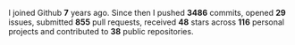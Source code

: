 
I joined Github **7** years ago. Since then I pushed **3486** commits, opened **29** issues, submitted **855** pull requests, received **48** stars across **116** personal projects and contributed to **38** public repositories.
